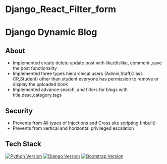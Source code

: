 # Django_React_Filter_form
# Django Dynamic Blog
<!-- ## Website Live At 
https://curiosityishere.pythonanywhere.com -->

## About
* Implemented create delete update post with like/dislike, comment
,save the post functionality
* Implemented three types hierarchical users (Admin,Staff,Class CR,Student) other than student everyone has permission to remove or display the uploaded book 
* Implemented advance search, and filters for blogs with title,desc,category,tags

## Security
* Prevents from All types of Injections and Cross site scripting (Inbuilt)
* Prevents from vertical and horizontal privileged escalation

## Tech Stack
[![Python Version](https://img.shields.io/badge/python-3.8-brightgreen.svg)](https://python.org)
[![Django Version](https://img.shields.io/badge/django-3.2-brightgreen.svg)](https://djangoproject.com)
[![Bootstrap Version](https://img.shields.io/badge/bootstrap-4.5-5555ff)](http://getbootstrap.com)

